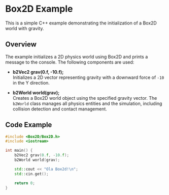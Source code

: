 # Box2D Example

This is a simple C++ example demonstrating the initialization of a Box2D world with gravity.

## Overview

The example initializes a 2D physics world using Box2D and prints a message to the console. The following components are used:

- **b2Vec2 grav(0.f, -10.f);**  
  Initializes a 2D vector representing gravity with a downward force of `-10` in the Y direction.

- **b2World world(grav);**  
  Creates a Box2D world object using the specified gravity vector. The `b2World` class manages all physics entities and the simulation, including collision detection and contact management.

## Code Example

```cpp
#include <Box2D/Box2D.h>
#include <iostream>

int main() {
    b2Vec2 grav(0.f, -10.f);
    b2World world(grav);

    std::cout << "Ola Box2d!\n";
    std::cin.get();

    return 0;
}
